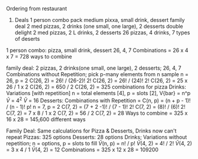 Ordering from restaurant 
1. Deals
		1 person combo pack
			medium pixxa, small drink, dessert
		family deal
			2 med pizzas, 2 drinks (one small, one large), 2 desserts
		double delight
			2 med pizzas, 2 L drinks, 2 desserts
26 pizzas, 4 drinks, 7 types of deserts

1 person combo:
	pizza, small drink, dessert
	26, 4, 7
Combinations = 26 x 4 x 7 = 728 ways to combine

family deal: 2 pizzas, 2 drinks(one small, one large), 2 desserts; 26, 4, 7
Combinations without Repetition; pick p-many elements from n sample
	n = 26, p = 2
	C(26, 2) = 26! / (26-2)! 2!
	C(26, 2) = 26! / (24)! 2!
	C(26, 2) = 25 x 26 / 1 x 2
	C(26, 2) = 650 / 2
	C(26, 2) = 325 combinations for pizza
Drinks:
Variations [with repetition] n = total elements [4], p = slots [2], V{bar} = n^p
	$\bar{V}$ = $4^2$
	$\bar{V}$ = 16
Desserts:
Combinations with Repetition = C(n, p) = (n + p - 1)! / (n - 1)! p!
	n = 7, p = 2
	C(7, 2) = (7 + 2 -1)! / (7 - 1)! 2!
	C(7, 2) = (8)! / (6)! 2!
	C(7, 2) = 7 x 8 / 1 x 2
	C(7, 2) = 56 / 2
	C(7, 2) = 28
Ways to combine = 325 x 16 x 28 = 145,600 different ways

Family Deal:
Same calculations for Pizza & Desserts, Drinks now can't repeat
Pizzas: 325 options
Desserts: 28 options
Drinks; Variations without repetition; n = options, p = slots to fill
	$\bar{V}$(n, p) = n! / p!
	$\bar{V}$(4, 2) = 4! / 2!
	$\bar{V}$(4, 2) = 3 x 4 / 1
	$\bar{V}$(4, 2) = 12
Combinations = 325 x 12 x 28 = 109200